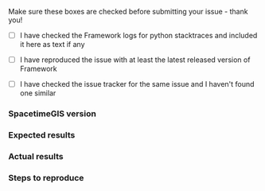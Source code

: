 Make sure these boxes are checked before submitting your issue - thank you!

- [ ] I have checked the Framework logs for python stacktraces and included it here as text if any
- [ ] I have reproduced the issue with at least the latest released version of Framework
- [ ] I have checked the issue tracker for the same issue and I haven't found one similar


### SpacetimeGIS version


### Expected results


### Actual results


### Steps to reproduce


